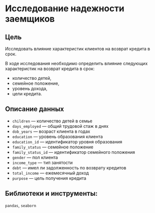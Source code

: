 # Исследование надежности заемщиков
## Цель


Исследовать влияние характеристик клиентов на возврат кредита в срок. 


В ходе исследования необходимо определить влияние следующих характеристик на возврат кредита в срок:
* количество детей,
* семейное положение,
* уровень дохода,
* цели кредита.

## Описание данных

* `children` — количество детей в семье
* `days_employed` — общий трудовой стаж в днях
* `dob_years` — возраст клиента в годах
* `education` — уровень образования клиента
* `education_id` — идентификатор уровня образования
* `family_status` — семейное положение
* `family_status_id` — идентификатор семейного положения
* `gender` — пол клиента
* `income_type` — тип занятости
* `debt` — имел ли задолженность по возврату кредитов
* `total_income` — ежемесячный доход
* `purpose` — цель получения кредита

## Библиотеки и инструменты:   
`pandas`, `seaborn`